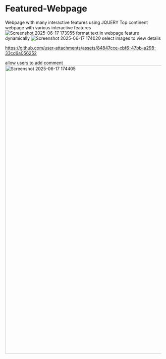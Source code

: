 # Featured-Webpage
Webpage with many interactive features using JQUERY
Top continent webpage with various interactive features
![Screenshot 2025-06-17 173955](https://github.com/user-attachments/assets/f4e57722-f562-4cff-bf27-a2969e415943)
format text in webpage feature dynamically
![Screenshot 2025-06-17 174020](https://github.com/user-attachments/assets/68be1710-a3ee-4190-9685-190d9286f684)
select images to view details


https://github.com/user-attachments/assets/84847cce-cbf6-47bb-a298-33cd6a056252

allow users to add comment 
<img width="929" alt="Screenshot 2025-06-17 174405" src="https://github.com/user-attachments/assets/9642e7ca-5272-423b-89ae-0f9837b06520" />

